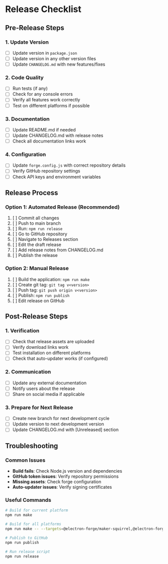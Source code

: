# Release Checklist

## Pre-Release Steps

### 1. Update Version
- [ ] Update version in `package.json`
- [ ] Update version in any other version files
- [ ] Update `CHANGELOG.md` with new features/fixes

### 2. Code Quality
- [ ] Run tests (if any)
- [ ] Check for any console errors
- [ ] Verify all features work correctly
- [ ] Test on different platforms if possible

### 3. Documentation
- [ ] Update README.md if needed
- [ ] Update CHANGELOG.md with release notes
- [ ] Check all documentation links work

### 4. Configuration
- [ ] Update `forge.config.js` with correct repository details
- [ ] Verify GitHub repository settings
- [ ] Check API keys and environment variables

## Release Process

### Option 1: Automated Release (Recommended)
1. [ ] Commit all changes
2. [ ] Push to main branch
3. [ ] Run: `npm run release`
4. [ ] Go to GitHub repository
5. [ ] Navigate to Releases section
6. [ ] Edit the draft release
7. [ ] Add release notes from CHANGELOG.md
8. [ ] Publish the release

### Option 2: Manual Release
1. [ ] Build the application: `npm run make`
2. [ ] Create git tag: `git tag v<version>`
3. [ ] Push tag: `git push origin v<version>`
4. [ ] Publish: `npm run publish`
5. [ ] Edit release on GitHub

## Post-Release Steps

### 1. Verification
- [ ] Check that release assets are uploaded
- [ ] Verify download links work
- [ ] Test installation on different platforms
- [ ] Check that auto-updater works (if configured)

### 2. Communication
- [ ] Update any external documentation
- [ ] Notify users about the release
- [ ] Share on social media if applicable

### 3. Prepare for Next Release
- [ ] Create new branch for next development cycle
- [ ] Update version to next development version
- [ ] Update CHANGELOG.md with [Unreleased] section

## Troubleshooting

### Common Issues
- **Build fails**: Check Node.js version and dependencies
- **GitHub token issues**: Verify repository permissions
- **Missing assets**: Check forge configuration
- **Auto-updater issues**: Verify signing certificates

### Useful Commands
```bash
# Build for current platform
npm run make

# Build for all platforms
npm run make -- --targets=@electron-forge/maker-squirrel,@electron-forge/maker-dmg,@electron-forge/maker-deb

# Publish to GitHub
npm run publish

# Run release script
npm run release
```













